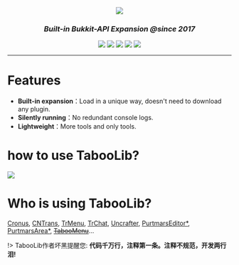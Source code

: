 
<p align="center">
  <img src="https://i.loli.net/2021/06/15/HnYidLwEIuzZgeO.png">
</p>
<h3 align="center"><i>Built-in Bukkit-API Expansion @since 2017</i></h3>
<p align="center">
  <a>
    <img src="https://img.shields.io/github/license/taboolib/taboolib.svg">
  </a>
  <a>
    <img src="https://img.shields.io/github/downloads/taboolib/TabooLib/total.svg">
  </a>
  <a>
    <img src="https://img.shields.io/github/languages/code-size/taboolib/taboolib.svg">
  </a>
  <a>
    <img src="https://img.shields.io/github/release/taboolib/TabooLib.svg">
  </a>
  <a>
    <img src="https://img.shields.io/badge/Bukkit-1.8~1.17-blue.svg">
  </a>
</p>

---
# Features

+ **Built-in expansion**：Load in a unique way, doesn't need to download any plugin.
+ **Silently running**：No redundant console logs.
+ **Lightweight**：More tools and only tools.

# how to use TabooLib?

[![](https://i.loli.net/2019/10/06/aPimqXFnGRDeMbv.jpg)](https://bkm016.github.io/TabooLib/#/)

# Who is using TabooLib?

[Cronus](https://www.mcbbs.net/thread-894452-1-1.html), [CNTrans](https://www.mcbbs.net/thread-904556-1-1.html), [TrMenu](https://www.mcbbs.net/thread-918078-1-1.html), [TrChat](https://www.mcbbs.net/thread-903335-1-1.html), [Uncrafter](https://www.mcbbs.net/thread-903916-1-1.html), [PurtmarsEditor*](https://www.mcbbs.net/thread-850862-1-1.html), [PurtmarsArea*](https://www.mcbbs.net/thread-840912-1-1.html), [<s>TabooMenu</s>](https://www.mcbbs.net/thread-798904-1-1.html)...

!> TabooLib作者坏黑提醒您: **代码千万行，注释第一条。注释不规范，开发两行泪!**